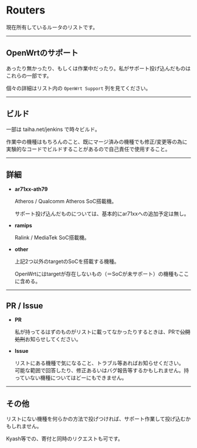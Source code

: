 # Routers
現在所有しているルータのリストです。

---

## OpenWrtのサポート
あったり無かったり、もしくは作業中だったり。私がサポート投げ込んだものはこれらの一部です。

個々の詳細はリスト内の ```OpenWrt Support``` 列を見てください。

---

## ビルド
一部は taiha.net/jenkins で時々ビルド。

作業中の機種はもちろんのこと、既にマージ済みの機種でも修正/変更等の為に実験的なコードでビルドすることがあるので自己責任で使用すること。

---

## 詳細

- **ar71xx-ath79**

  Atheros / Qualcomm Atheros SoC搭載機。

  サポート投げ込んだものについては、基本的にar71xxへの追加予定は無し。

- **ramips**

  Ralink / MediaTek SoC搭載機。

- **other**

  上記2つ以外のtargetのSoCを搭載する機種。

  OpenWrtにはtargetが存在しないもの（＝SoCが未サポート）の機種もここに含める。

---

## PR / Issue

- **PR**

  私が持ってるはずのものがリストに載ってなかったりするときは、PRで~~公開処刑~~お知らせしてください。

- **Issue**

  リストにある機種で気になること、トラブル等あればお知らせください。  
  可能な範囲で回答したり、修正あるいはバグ報告等するかもしれません。持っていない機種についてはどーにもできません。

---

## その他

リストにない機種を何らかの方法で投げつければ、サポート作業して投げ込むかもしれません。

Kyash等での、寄付と同時のリクエストも可です。